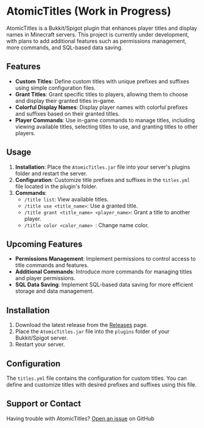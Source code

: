 # AtomicTitles (Work in Progress)

AtomicTitles is a Bukkit/Spigot plugin that enhances player titles and display names in Minecraft servers. This project is currently under development, with plans to add additional features such as permissions management, more commands, and SQL-based data saving.

## Features

- **Custom Titles**: Define custom titles with unique prefixes and suffixes using simple configuration files.
- **Grant Titles**: Grant specific titles to players, allowing them to choose and display their granted titles in-game.
- **Colorful Display Names**: Display player names with colorful prefixes and suffixes based on their granted titles.
- **Player Commands**: Use in-game commands to manage titles, including viewing available titles, selecting titles to use, and granting titles to other players.

## Usage

1. **Installation**: Place the `AtomicTitles.jar` file into your server's plugins folder and restart the server.
2. **Configuration**: Customize title prefixes and suffixes in the `titles.yml` file located in the plugin's folder.
3. **Commands**:
    - `/title list`: View available titles.
    - `/title use <title_name>`: Use a granted title.
    - `/title grant <title_name> <player_name>`: Grant a title to another player.
    - `/title color <color_name> `: Change name color.

## Upcoming Features

- **Permissions Management**: Implement permissions to control access to title commands and features.
- **Additional Commands**: Introduce more commands for managing titles and player permissions.
- **SQL Data Saving**: Implement SQL-based data saving for more efficient storage and data management.

## Installation

1. Download the latest release from the [Releases](https://github.com/fogracvxy/AtomicTitles/releases) page.
2. Place the `AtomicTitles.jar` file into the `plugins` folder of your Bukkit/Spigot server.
3. Restart your server.

## Configuration

The `titles.yml` file contains the configuration for custom titles. You can define and customize titles with desired prefixes and suffixes using this file.

## Support or Contact

Having trouble with AtomicTitles? [Open an issue](https://github.com/fogracvxy/AtomicTitles/issues) on GitHub
